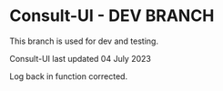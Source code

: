 # Consult-UI - DEV BRANCH

This branch is used for dev and testing.



Consult-UI last updated 04 July 2023


Log back in function corrected.
